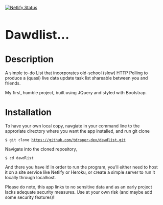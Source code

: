 [![Netlify Status](https://api.netlify.com/api/v1/badges/af773937-1b80-4d97-99e6-679736bdad8f/deploy-status)](https://app.netlify.com/sites/dawdlist/deploys)
<h1 style="font-size: 40px">Dawdlist...</h1>

# Description

A simple to-do List that incorporates old-school (slow) HTTP Polling to produce a (quasi) live data update task list shareable between you and friends.

My first, humble project, built using JQuery and styled with Bootstrap. 

# Installation

To have your own local copy, navgiate in your command line to the approriate directory where you want the app installed, and run git clone

<code><pre>$ git clone  https://github.com/tdraper-dev/dawdlist.git</pre></code>

Navigate into the cloned repository,

<code><pre>$ cd dawdlist</pre></code>


And there you have it! In order to run the program, you'll either need to host it on a site service like Netlify or Heroku, or create a simple server to run it locally through localhost.

Please do note, this app links to no sensitive data and as an early project lacks adequate security measures. Use at your own risk (and maybe add some security features)!